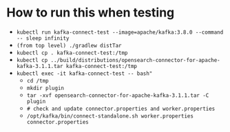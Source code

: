 # How to run this when testing

 * `kubectl run kafka-connect-test --image=apache/kafka:3.8.0 --command -- sleep infinity`
 * `(from top level) ./gradlew distTar`
 * `kubectl cp . kafka-connect-test:/tmp`
 * `kubectl cp ../build/distributions/opensearch-connector-for-apache-kafka-3.1.1.tar kafka-connect-test:/tmp`
 * `kubectl exec -it kafka-connect-test -- bash"`
   * `cd /tmp`
   * `mkdir plugin`
   * `tar -xvf opensearch-connector-for-apache-kafka-3.1.1.tar -C plugin`
   * `# check and update connector.properties and worker.properties`
   * `/opt/kafka/bin/connect-standalone.sh worker.properties connector.properties`
 

